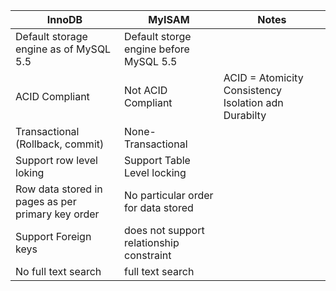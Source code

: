|InnoDB|MyISAM|Notes|
|---|---|---|
|Default storage engine as of MySQL 5.5|Default storge engine before MySQL 5.5||
|ACID Compliant| Not ACID Compliant|ACID = Atomicity Consistency Isolation adn Durabilty|
|Transactional (Rollback, commit)| None-Transactional||
|Support row level loking|Support Table Level locking||
|Row data stored in pages as per primary key order|No particular order for data stored||
|Support Foreign keys|does not support relationship constraint ||
|No full text search | full text search||

